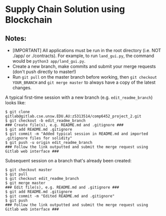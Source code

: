 # Supply Chain Solution using Blockchain

## Notes:

- [IMPORTANT] All applications must be run in the root directory (i.e. NOT ./app/ or ./contracts).
For example, to run `land_gui.py`, the command would be `python3 app/land_gui.py`.
- Create a new branch, make commits and submit your merge requests (don't push
  directly to master!)
- Run `git pull` on the master branch before working, then `git checkout
  YOUR_BRANCH` and `git merge master` to always have a copy of the latest
  changes.


A typical first-time session with a new branch (e.g. `edit_readme_branch`) looks like:
```
$ git clone gitlab@gitlab.cse.unsw.EDU.AU:z5313514/comp6452_project_2.git
$ git checkout -b edit_readme_branch
### Create file(s), e.g. README.md and .gitignore ###
$ git add README.md .gitignore
$ git commit -m "Added typical session in README.md and imported .gitignore files for solidity"
$ git push -u origin edit_readme_branch 
### Follow the link outputted and submit the merge request using Gitlab web interface ###
```

Subsequent session on a branch that's already been created:
```
$ git checkout master
$ git pull
$ git checkout edit_readme_branch
$ git merge master
### Edit file(s), e.g. README.md and .gitignore ###
$ git add README.md .gitignore
$ git commit -m "Edited README.md and .gitignore"
$ git push
### Follow the link outputted and submit the merge request using Gitlab web interface ###
```
